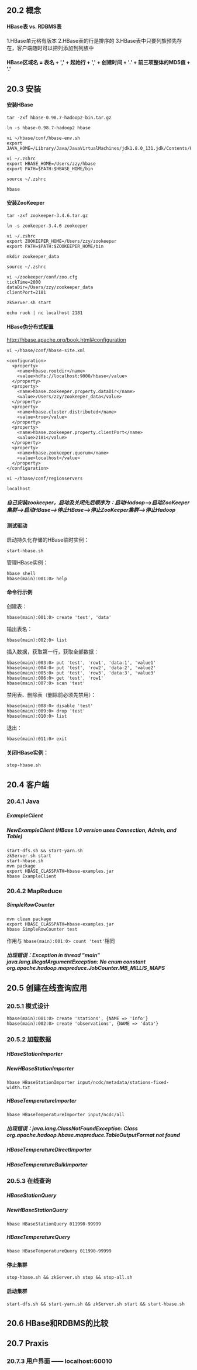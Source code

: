 ## 20.2 概念
#### HBase表 vs. RDBMS表
1.HBase单元格有版本
2.HBase表的行是排序的
3.HBase表中只要列族预先存在，客户端随时可以把列添加到列族中

#### HBase区域名 = 表名 + ',' + 起始行 + ',' + 创建时间 + '.' + 前三项整体的MD5值 + '.'

## 20.3 安装
#### 安装HBase
```
tar -zxf hbase-0.98.7-hadoop2-bin.tar.gz

ln -s hbase-0.98.7-hadoop2 hbase

vi ~/hbase/conf/hbase-env.sh
export JAVA_HOME=/Library/Java/JavaVirtualMachines/jdk1.8.0_131.jdk/Contents/Home

vi ~/.zshrc
export HBASE_HOME=/Users/zzy/hbase
export PATH=$PATH:$HBASE_HOME/bin

source ~/.zshrc

hbase
```

#### 安装ZooKeeper
```
tar -zxf zookeeper-3.4.6.tar.gz

ln -s zookeeper-3.4.6 zookeeper

vi ~/.zshrc
export ZOOKEEPER_HOME=/Users/zzy/zookeeper
export PATH=$PATH:$ZOOKEEPER_HOME/bin

mkdir zookeeper_data

source ~/.zshrc

vi ~/zookeeper/conf/zoo.cfg
tickTime=2000
dataDir=/Users/zzy/zookeeper_data
clientPort=2181

zkServer.sh start

echo ruok | nc localhost 2181
```

#### HBase伪分布式配置
http://hbase.apache.org/book.html#configuration
```
vi ~/hbase/conf/hbase-site.xml

<configuration>
  <property>
    <name>hbase.rootdir</name>
    <value>hdfs://localhost:9000/hbase</value>
  </property>
  <property>
    <name>hbase.zookeeper.property.dataDir</name>
    <value>/Users/zzy/zookeeper_data</value>
  </property>
  <property>
    <name>hbase.cluster.distributed</name>
    <value>true</value>
  </property>
  <property>    
    <name>hbase.zookeeper.property.clientPort</name>    
    <value>2181</value>    
  </property>  
  <property>    
    <name>hbase.zookeeper.quorum</name>    
    <value>localhost</value>    
  </property>
</configuration>
```

```
vi ~/hbase/conf/regionservers

localhost
```

##### 自己安装zookeeper，启动及关闭先后顺序为：启动Hadoop—>启动ZooKeeper集群—>启动HBase—>停止HBase—>停止ZooKeeper集群—>停止Hadoop

#### 测试驱动
启动持久化存储的HBase临时实例：
```
start-hbase.sh
```
管理HBase实例：
```
hbase shell
hbase(main):001:0> help
```

#### 命令行示例
创建表：
```
hbase(main):001:0> create 'test', 'data'
```
输出表名：
```
hbase(main):002:0> list
```
插入数据，获取第一行，获取全部数据：
```
hbase(main):003:0> put 'test', 'row1', 'data:1', 'value1'
hbase(main):004:0> put 'test', 'row2', 'data:2', 'value2'
hbase(main):005:0> put 'test', 'row3', 'data:3', 'value3'
hbase(main):006:0> get 'test', 'row1'
hbase(main):007:0> scan 'test'
```
禁用表、删除表（删除前必须先禁用）：
```
hbase(main):008:0> disable 'test'
hbase(main):009:0> drop 'test'
hbase(main):010:0> list
```
退出：
```
hbase(main):011:0> exit
```

#### 关闭HBase实例：
```
stop-hbase.sh
```

## 20.4 客户端
### 20.4.1 Java
##### ExampleClient
##### NewExampleClient (HBase 1.0 version uses Connection, Admin, and Table)
```
start-dfs.sh && start-yarn.sh
zkServer.sh start
start-hbase.sh
mvn package
export HBASE_CLASSPATH=hbase-examples.jar
hbase ExampleClient
```

### 20.4.2 MapReduce
##### SimpleRowCounter
```
mvn clean package
export HBASE_CLASSPATH=hbase-examples.jar
hbase SimpleRowCounter test
```
作用与 `hbase(main):001:0> count 'test'`相同

##### 出现错误：Exception in thread "main" java.lang.IllegalArgumentException: No enum constant org.apache.hadoop.mapreduce.JobCounter.MB_MILLIS_MAPS

## 20.5 创建在线查询应用
### 20.5.1 模式设计
```
hbase(main):001:0> create 'stations', {NAME => 'info'}
hbase(main):002:0> create 'observations', {NAME => 'data'}
```

### 20.5.2 加载数据
##### HBaseStationImporter
##### NewHBaseStationImporter
```
hbase HBaseStationImporter input/ncdc/metadata/stations-fixed-width.txt
```

##### HBaseTemperatureImporter
```
hbase HBaseTemperatureImporter input/ncdc/all
```

##### 出现错误：java.lang.ClassNotFoundException: Class org.apache.hadoop.hbase.mapreduce.TableOutputFormat not found

##### HBaseTemperatureDirectImporter

##### HBaseTemperatureBulkImporter

### 20.5.3 在线查询
##### HBaseStationQuery
##### NewHBaseStationQuery
```
hbase HBaseStationQuery 011990-99999
```

##### HBaseTemperatureQuery
```
hbase HBaseTemperatureQuery 011990-99999
```

#### 停止集群
```
stop-hbase.sh && zkServer.sh stop && stop-all.sh
```

#### 启动集群
```
start-dfs.sh && start-yarn.sh && zkServer.sh start && start-hbase.sh
```

## 20.6 HBase和RDBMS的比较

## 20.7 Praxis
### 20.7.3 用户界面 —— localhost:60010